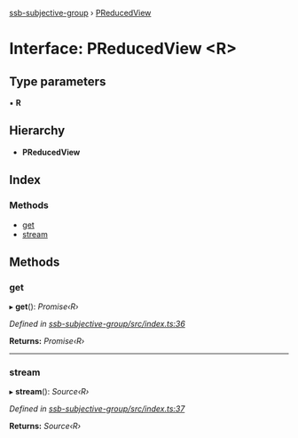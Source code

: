[ssb-subjective-group](../README.md) › [PReducedView](preducedview.md)

# Interface: PReducedView <**R**>

## Type parameters

▪ **R**

## Hierarchy

* **PReducedView**

## Index

### Methods

* [get](preducedview.md#get)
* [stream](preducedview.md#stream)

## Methods

###  get

▸ **get**(): *Promise‹R›*

*Defined in [ssb-subjective-group/src/index.ts:36](https://github.com/gpicron/ssb-subjective-group/blob/8054028/src/index.ts#L36)*

**Returns:** *Promise‹R›*

___

###  stream

▸ **stream**(): *Source‹R›*

*Defined in [ssb-subjective-group/src/index.ts:37](https://github.com/gpicron/ssb-subjective-group/blob/8054028/src/index.ts#L37)*

**Returns:** *Source‹R›*
